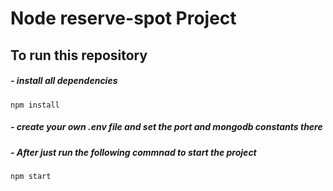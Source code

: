 # Node reserve-spot Project

## To run this repository 

##### - install all dependencies
```npm install ```

##### - create your own .env file and set the port and mongodb constants there

##### - After just run the following commnad to start the project
```npm start```